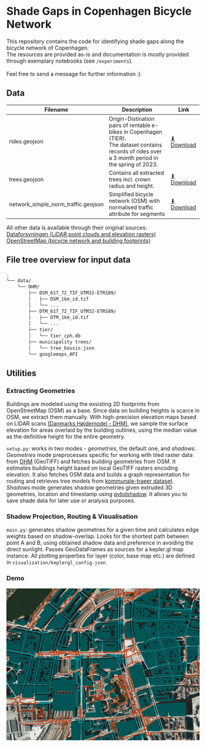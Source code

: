 # Shade Gaps in Copenhagen Bicycle Network
This repository contains the code for identifying shade gaps along the bicycle network of Copenhagen. <br>
The resources are provided as-is and documentation is mostly provided through exemplary notebooks (see `/experiments`). <br>
<br>
Feel free to send a message for further information :)

## Data

| Filename | Description           | Link                |
|----------|-----------------------|-------------------------|
| rides.geojson | Origin-Distination pairs of rentable e-bikes in Copenhagen (TIER). <br> The dataset contains records of rides over a 3 month period in the spring of 2023. | [⬇ Download](https://www.dropbox.com/s/cj1tav4oa22wsrk/rides.geojson?dl=1) |
| trees.geojson | Contains all extracted trees incl. crown radius and height. | [⬇ Download](https://www.dropbox.com/s/ow2c0ozrkbdp82y/trees_CPH.geojson?dl=1) |
| network_simple_norm_traffic.geojson | Simplified bicycle network (OSM) with normalised traffic attribute for segments | [⬇ Download](https://www.dropbox.com/s/bg7i0hmrr0jnne7/network_simple_norm_traffic.geojson?dl=1) |


All other data is available through their original sources: <br>
[Dataforsyningen (LiDAR point clouds and elevation rasters)](https://dataforsyningen.dk/data/926) <br>
[OpenStreetMap (bicycle network and building footprints)](https://www.openstreetmap.org/#map=6/62.994/17.637) <br>

## File tree overview for input data
```
.
└── data/
    └── DHM/
        ├── DSM_617_72_TIF_UTM32-ETRS89/
        │   ├── DSM_1km_id.tif
        │   └── ...
        ├── DTM_617_72_TIF_UTM32-ETRS89/
        │   ├── DTM_1km_id.tif
        │   └── ...
        ├── tier/
        │   └── tier_cph.db
        ├── municipality trees/
        │   └── tree_bassis.json
        └── googlemaps_API
```

## Utilities

### Extracting Geometries
Buildings are modeled using the exsisting 2D footprints from OpenStreetMap (OSM) as a base. Since data on building heights is scarce in OSM, we extract them manually. With high-precision elevation maps based on LIDAR scans [(Danmarks Højdemodel - DHM)](https://kortviseren.dk/side/hoejdemodeller.html), we sample the surface elevation for areas overlaid by the building outlines, using the median value as the definitive height for the entire geometry. 

   `setup.py`: works in two modes - *geometries*, the default one, and *shadows*. \
    *Geometries* mode preprocesses specific for working with tiled raster data from [DHM](https://dataforsyningen.dk/data/930) (GeoTIFF) and fetches building geometries from OSM. It estimates buildings height based on local GeoTIFF rasters encoding elevation. It also fetches OSM data and builds a graph representation for routing and retrieves tree models  from [kommunale-traeer dataset](https://www.opendata.dk/city-of-copenhagen/trae-basis-kommunale-traeer).\
    *Shadows* mode generates shadow geometries given extruded 3D geometries, location and timestamp using [pybdshadow](https://github.com/ni1o1/pybdshadow). It allows you to save shade data for later use or analysis purposes.
    
### Shadow Projection, Routing & Visualisation
   `main.py`: generates shadow geometries for a given time and calculates edge weights based on shadow-overlap. Looks for the shortest path between point A and B, using obtained shadow data and preference in avoiding the direct sunlight. Passes GeoDataFrames as sources for a kepler.gl map instance. All plotting properties for layer (color, base map etc.) are defined in `visualization/keplergl_config.json`
   
    
### Demo
![Building shadows central CPH](./misc/demo_gif.gif)

